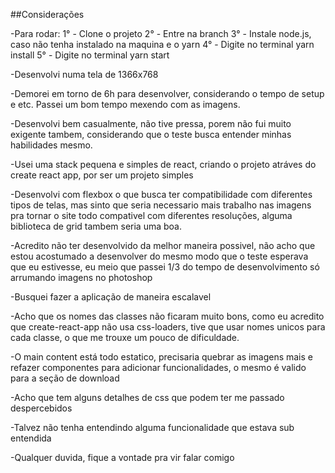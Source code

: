 ##Considerações

-Para rodar:
1° - Clone o projeto
2° - Entre na branch
3° - Instale node.js, caso não tenha instalado na maquina e o yarn
4° - Digite no terminal yarn install
5° - Digite no terminal yarn start

-Desenvolvi numa tela de 1366x768

-Demorei em torno de 6h para desenvolver, considerando o tempo de setup e etc. Passei um bom tempo mexendo com as imagens.

-Desenvolvi bem casualmente, não tive pressa, porem não fui muito exigente tambem, considerando que o teste busca entender minhas habilidades mesmo.

-Usei uma stack pequena e simples de react, criando o projeto atráves do create react app, por ser um projeto simples

-Desenvolvi com flexbox o que busca ter compatibilidade com diferentes tipos de telas, mas sinto que seria necessario mais trabalho nas imagens pra tornar o site todo compativel com diferentes resoluções, alguma biblioteca de grid tambem seria uma boa.

-Acredito não ter desenvolvido da melhor maneira possivel, não acho que estou acostumado a desenvolver do mesmo modo que o teste esperava que eu estivesse, eu meio que passei 1/3 do tempo de desenvolvimento só arrumando imagens no photoshop

-Busquei fazer a aplicação de maneira escalavel

-Acho que os nomes das classes não ficaram muito bons, como eu acredito que create-react-app não usa css-loaders, tive que usar nomes unicos para cada classe, o que me trouxe um pouco de dificuldade.

-O main content está todo estatico, precisaria quebrar as imagens mais e refazer componentes para adicionar funcionalidades, o mesmo é valido para a seção de download

-Acho que tem alguns detalhes de css que podem ter me passado despercebidos

-Talvez não tenha entendindo alguma funcionalidade que estava sub entendida

-Qualquer duvida, fique a vontade pra vir falar comigo